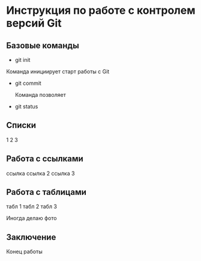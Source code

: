 # Инструкция по работе с контролем версий Git

## Базовые команды

* git init

Команда инициирует старт работы с   Git

* git commit

  Команда позволяет 
* git status

## Списки
1
2
3


## Работа с ссылками
ссылка
ссылка 2
ссылка 3
## Работа с таблицами
табл 1
табл 2
табл 3

Иногда делаю фото

## Заключение
Конец работы
